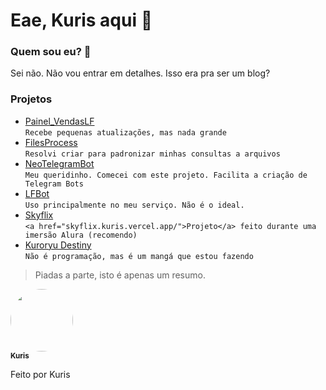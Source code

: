 # Eae, Kuris aqui 👋


### Quem sou eu? 🤔
Sei não. Não vou entrar em detalhes. Isso era pra ser um blog?

### Projetos
- <a href="github.com/KurisOtaku/Painel_VendasLF">Painel_VendasLF</a><br>
`Recebe pequenas atualizações, mas nada grande`
- <a href="github.com/KurisOtaku/FilesProcess">FilesProcess</a><br>
`Resolvi criar para padronizar minhas consultas a arquivos`
- <a href="github.com/KurisOtaku/NeoTelegramBot">NeoTelegramBot</a><br>
`Meu queridinho. Comecei com este projeto. Facilita a criação de Telegram Bots`
- <a href="https://youtu.be/dQw4w9WgXcQ">LFBot</a><br>
`Uso principalmente no meu serviço. Não é o ideal.`
- <a href="github.com/KurisOtaku/Skyflix">Skyflix</a><br>
`<a href="skyflix.kuris.vercel.app/">Projeto</a> feito durante uma imersão Alura (recomendo)`
- <a href="https://youtu.be/fC7oUOUEEi4">Kuroryu Destiny</a><br>
`Não é programação, mas é um mangá que estou fazendo`


> Piadas a parte, isto é apenas um resumo.

<a href="https://github.com/KurisOtaku/">
 <img style="border-radius: 50%;" src="https://s.gravatar.com/avatar/311c17c86d7951c14e945b9268518a7a?s=80" width="100px;" alt=""/>
 <br />
 <sub><b>Kuris</b></sub></a> </a>


Feito por Kuris


<!--
**KurisOtaku/KurisOtaku** is a ✨ _special_ ✨ repository because its `README.md` (this file) appears on your GitHub profile.
**
**Here are some ideas to get you started:
**
**- 🔭 I’m currently working on ...
**- 🌱 I’m currently learning ...
**- 👯 I’m looking to collaborate on ...
**- 🤔 I’m looking for help with ...
**- 💬 Ask me about ...
**- 📫 How to reach me: ...
**- 😄 Pronouns: ...
**- ⚡ Fun fact: ...
**-->
